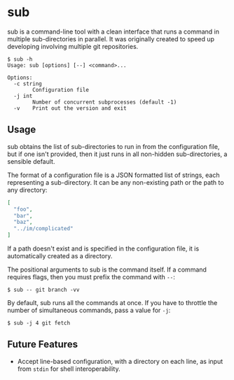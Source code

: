 # sub

sub is a command-line tool with a clean interface that runs a command in
multiple sub-directories in parallel. It was originally created to speed up
developing involving multiple git repositories.

```
$ sub -h
Usage: sub [options] [--] <command>...

Options:
  -c string
    	Configuration file
  -j int
    	Number of concurrent subprocesses (default -1)
  -v	Print out the version and exit
```

## Usage

sub obtains the list of sub-directories to run in from the configuration file,
but if one isn't provided, then it just runs in all non-hidden sub-directories,
a sensible default.

The format of a configuration file is a JSON formatted list of strings, each
representing a sub-directory. It can be any non-existing path or the path to any
directory:

```json
[
  "foo",
  "bar",
  "baz",
  "../im/complicated"
]
```

If a path doesn't exist and is specified in the configuration file, it is
automatically created as a directory.

The positional arguments to sub is the command itself. If a command requires
flags, then you must prefix the command with `--`:

```
$ sub -- git branch -vv
```

By default, sub runs all the commands at once. If you have to throttle the
number of simultaneous commands, pass a value  for `-j`:

```
$ sub -j 4 git fetch
```

## Future Features

* Accept line-based configuration, with a directory on each line, as input from
  `stdin` for shell interoperability.
